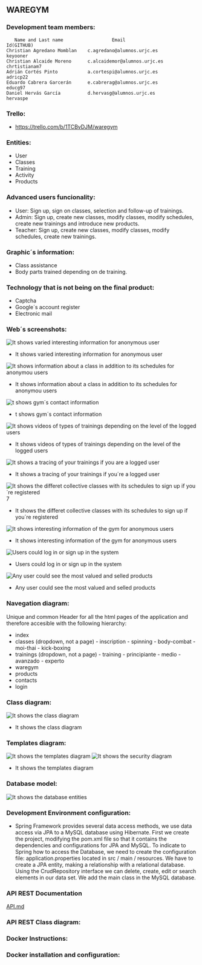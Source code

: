 ## WAREGYM
### Development team members:
       Name and Last name                  Email                     Id(GITHUB)
    Christian Agredano Momblan    c.agredano@alumnos.urjc.es         keyooner
    Christian Alcaide Moreno      c.alcaidemor@alumnos.urjc.es       chrtistianam7
    Adrián Cortés Pinto           a.cortespi@alumnos.urjc.es         adricp22
    Eduardo Cabrera Garcerán      e.cabrerag@alumnos.urjc.es         educg97
    Daniel Hervás García          d.hervasg@alumnos.urjc.es          hervaspe
 
### Trello: 
- https://trello.com/b/1TCBvDJM/waregym
 
### Entities: 
- User  
- Classes  
- Training  
- Activity
- Products
 
### Advanced users funcionality:
- User: Sign up, sign on classes, selection and follow-up of trainings.
- Admin: Sign up, create new classes, modify classes, modify schedules, create new trainings and introduce new products.
- Teacher: Sign up, create new classes, modify classes, modify schedules, create new trainings.

### Graphic´s information:
- Class assistance
- Body parts trained depending on de training.

### Technology that is not being on the final product:
- Captcha
- Google´s account register
- Electronic mail

### Web´s screenshots:
![It shows varied interesting information for anonymous user](https://github.com/keyooner/WAREGYM/blob/master/Images_readme/Inicio.PNG "Página principal")
- It shows varied interesting information for anonymous user

![It shows information about a class in addition to its schedules for anonymou users](https://github.com/keyooner/WAREGYM/blob/master/Images_readme/Clases.PNG "Clases Disponibles")
- It shows information about a class in addition to its schedules for anonymou users

![t shows gym´s contact information](https://github.com/keyooner/WAREGYM/blob/master/Images_readme/Contacto.PNG "Contacta con el gimnasio")
- t shows gym´s contact information

![It shows videos of types of trainings depending on the level of the logged users](https://github.com/keyooner/WAREGYM/blob/master/Images_readme/Entrenamientos.PNG "Diferentes Entrenamientos")
- It shows videos of types of trainings depending on the level of the logged users

![It shows a tracing of your trainings if you are a logged user](https://github.com/keyooner/WAREGYM/blob/master/Images_readme/Entrenamiento-seguimiento.PNG "Entrenamiento Personalizado")
- It shows a tracing of your trainings if you´re a logged user

![It shows the differet collective classes with its schedules to sign up if you´re registered](https://github.com/keyooner/WAREGYM/blob/master/Images_readme/Clases.PNG "Diferentes Clases")7
- It shows the differet collective classes with its schedules to sign up if you´re registered

![It shows interesting information of the gym for anonymous users](https://github.com/keyooner/WAREGYM/blob/master/Images_readme/Informacion-gimnasio.PNG "Informacion sobre el gimnasio")
- It shows interesting information of the gym for anonymous users

![Users could log in or sign up in the system](https://github.com/keyooner/WAREGYM/blob/master/Images_readme/LogIn.PNG "LogIn - Registro")
- Users could log in or sign up in the system

![Any user could see the most valued and selled products](https://github.com/keyooner/WAREGYM/blob/master/Images_readme/Productos.PNG "Productos")
- Any user could see the most valued and selled products

### Navegation diagram:
Unique and common Header for all the html pages of the application and therefore accesible with the following hierarchy:
- index
- classes (dropdown, not a page)
       - inscription
       - spinning
       - body-combat
       - moi-thai
       - kick-boxing
- trainings (dropdown, not a page)
       - training
       - principiante
       - medio
       - avanzado
       - experto
- waregym
- products
- contacts
- login

### Class diagram:
![It shows the class diagram](https://github.com/keyooner/WAREGYM/blob/master/Images_readme/class_diagram.png "Diagrama de Clases")
- It shows the class diagram

### Templates diagram:
![It shows the templates diagram](https://github.com/keyooner/WAREGYM/blob/master/Images_readme/templates_diagram.png "Diagrama de Templates")
![It shows the security diagram](https://github.com/keyooner/WAREGYM/blob/master/Images_readme/security_diagram.png "Diagrama de Seguridad")
- It shows the templates diagram

### Database model:
![It shows the database entities](https://github.com/keyooner/WAREGYM/blob/master/Images_readme/Database-Entities.PNG "Diagrama de entidades en la BD")


### Development Environment configuration:
- Spring Framework provides several data access methods, we use data access via JPA to a MySQL database using Hibernate. First we create the project, modifying the pom.xml file so that it contains the dependencies and configurations for JPA and MySQL.
To indicate to Spring how to access the Database, we need to create the configuration file: application.properties located in src / main / resources.
We have to create a JPA entity, making a relationship with a relational database. Using the CrudRepository interface we can delete, create, edit or search elements in our data set. We add the main class in the MySQL database.

### API REST Documentation
[API.md](https://github.com/keyooner/WAREGYM/blob/master/API.md "API.md")

### API REST Class diagram:

### Docker Instructions: 

### Docker installation and configuration: 
